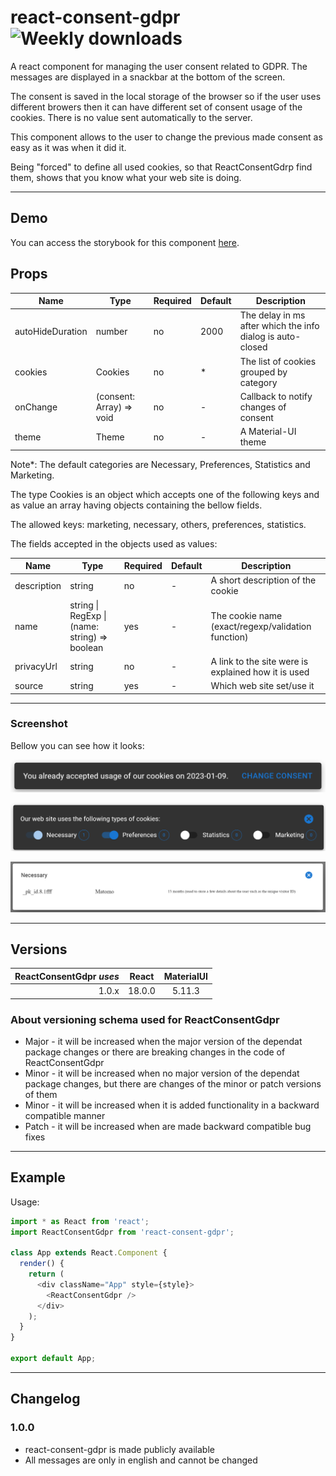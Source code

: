 # react-consent-gdpr ![Weekly downloads](https://img.shields.io/npm/dw/react-consent-gdpr 'Weekly downloads')

A react component for managing the user consent related to GDPR. The messages are displayed in a snackbar at the bottom of the screen.

The consent is saved in the local storage of the browser so if the user uses different browers
then it can have different set of consent usage of the cookies.
There is no value sent automatically to the server.

This component allows to the user to change the previous made consent as easy as it was when it did it.

Being "forced" to define all used cookies, so that ReactConsentGdrp find them, shows that you know what your web site is doing.

---

## Demo

You can access the storybook for this component [here](https://iulian-radu-at.github.io/react-consent-gdpr/).

## Props

| Name             | Type                                            | Required | Default | Description                                                |
| ---------------- | ----------------------------------------------- | -------- | ------- | ---------------------------------------------------------- |
| autoHideDuration | number                                          | no       | 2000    | The delay in ms after which the info dialog is auto-closed |
| cookies          | Cookies                                         | no       | \*      | The list of cookies grouped by category                    |
| onChange         | (consent: Array<keyof GdprCookieTypes>) => void | no       | -       | Callback to notify changes of consent                      |
| theme            | Theme                                           | no       | -       | A Material-UI theme                                        |

Note\*: The default categories are Necessary, Preferences, Statistics and Marketing.

The type Cookies is an object which accepts one of the following keys and as value an array having objects containing the bellow fields.

The allowed keys: marketing, necessary, others, preferences, statistics.

The fields accepted in the objects used as values:

| Name        | Type                                          | Required | Default | Description                                         |
| ----------- | --------------------------------------------- | -------- | ------- | --------------------------------------------------- |
| description | string                                        | no       | -       | A short description of the cookie                   |
| name        | string \| RegExp \| (name: string) => boolean | yes      | -       | The cookie name (exact/regexp/validation function)  |
| privacyUrl  | string                                        | no       | -       | A link to the site were is explained how it is used |
| source      | string                                        | yes      | -       | Which web site set/use it                           |

---

### Screenshot

Bellow you can see how it looks:

![Consent already provided](images/consented.png 'Consent already provided')

![Require consent](images/require-consent.png 'Require consent')

![Detail of cookies from one category](images/cookie-details.png 'Detail of cookies from one category')

---

## Versions

| ReactConsentGdpr _uses_ | React  | MaterialUI |
| ----------------------: | :----: | :--------: |
|                   1.0.x | 18.0.0 |   5.11.3   |

### About versioning schema used for ReactConsentGdpr

- Major - it will be increased when the major version of the dependat package changes or there are breaking changes in the code of ReactConsentGdpr
- Minor - it will be increased when no major version of the dependat package changes, but there are changes of the minor or patch versions of them
- Minor - it will be increased when it is added functionality in a backward compatible manner
- Patch - it will be increased when are made backward compatible bug fixes

---

## Example

Usage:

```js
import * as React from 'react';
import ReactConsentGdpr from 'react-consent-gdpr';

class App extends React.Component {
  render() {
    return (
      <div className="App" style={style}>
        <ReactConsentGdpr />
      </div>
    );
  }
}

export default App;
```

---

## Changelog

### 1.0.0

- react-consent-gdpr is made publicly available
- All messages are only in english and cannot be changed
